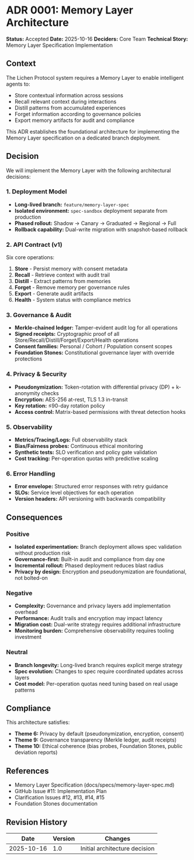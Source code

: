 # ADR 0001: Memory Layer Architecture

**Status:** Accepted **Date:** 2025-10-16 **Deciders:** Core Team **Technical Story:** Memory Layer
Specification Implementation

## Context

The Lichen Protocol system requires a Memory Layer to enable intelligent agents to:

- Store contextual information across sessions
- Recall relevant context during interactions
- Distill patterns from accumulated experiences
- Forget information according to governance policies
- Export memory artifacts for audit and compliance

This ADR establishes the foundational architecture for implementing the Memory Layer specification
on a dedicated branch deployment.

## Decision

We will implement the Memory Layer with the following architectural decisions:

### 1. Deployment Model

- **Long-lived branch:** `feature/memory-layer-spec`
- **Isolated environment:** `spec-sandbox` deployment separate from production
- **Phased rollout:** Shadow → Canary → Graduated → Regional → Full
- **Rollback capability:** Dual-write migration with snapshot-based rollback

### 2. API Contract (v1)

Six core operations:

1. **Store** - Persist memory with consent metadata
2. **Recall** - Retrieve context with audit trail
3. **Distill** - Extract patterns from memories
4. **Forget** - Remove memory per governance rules
5. **Export** - Generate audit artifacts
6. **Health** - System status with compliance metrics

### 3. Governance & Audit

- **Merkle-chained ledger:** Tamper-evident audit log for all operations
- **Signed receipts:** Cryptographic proof of all Store/Recall/Distill/Forget/Export/Health
  operations
- **Consent families:** Personal / Cohort / Population consent scopes
- **Foundation Stones:** Constitutional governance layer with override protections

### 4. Privacy & Security

- **Pseudonymization:** Token-rotation with differential privacy (DP) + k-anonymity checks
- **Encryption:** AES-256 at-rest, TLS 1.3 in-transit
- **Key rotation:** ≤90-day rotation policy
- **Access control:** Matrix-based permissions with threat detection hooks

### 5. Observability

- **Metrics/Tracing/Logs:** Full observability stack
- **Bias/Fairness probes:** Continuous ethical monitoring
- **Synthetic tests:** SLO verification and policy gate validation
- **Cost tracking:** Per-operation quotas with predictive scaling

### 6. Error Handling

- **Error envelope:** Structured error responses with retry guidance
- **SLOs:** Service level objectives for each operation
- **Version headers:** API versioning with backwards compatibility

## Consequences

### Positive

- **Isolated experimentation:** Branch deployment allows spec validation without production risk
- **Governance-first:** Built-in audit and compliance from day one
- **Incremental rollout:** Phased deployment reduces blast radius
- **Privacy by design:** Encryption and pseudonymization are foundational, not bolted-on

### Negative

- **Complexity:** Governance and privacy layers add implementation overhead
- **Performance:** Audit trails and encryption may impact latency
- **Migration cost:** Dual-write strategy requires additional infrastructure
- **Monitoring burden:** Comprehensive observability requires tooling investment

### Neutral

- **Branch longevity:** Long-lived branch requires explicit merge strategy
- **Spec evolution:** Changes to spec require coordinated updates across layers
- **Cost model:** Per-operation quotas need tuning based on real usage patterns

## Compliance

This architecture satisfies:

- **Theme 6:** Privacy by default (pseudonymization, encryption, consent)
- **Theme 9:** Governance transparency (Merkle ledger, audit receipts)
- **Theme 10:** Ethical coherence (bias probes, Foundation Stones, public deviation reports)

## References

- Memory Layer Specification (docs/specs/memory-layer-spec.md)
- GitHub Issue #11: Implementation Plan
- Clarification Issues #12, #13, #14, #15
- Foundation Stones documentation

## Revision History

| Date       | Version | Changes                       |
| ---------- | ------- | ----------------------------- |
| 2025-10-16 | 1.0     | Initial architecture decision |
